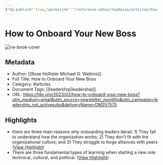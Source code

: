 ```yaml
---
{"dg-publish":true,"permalink":"/reference-notes/readwise/articles/how-to-onboard-your-new-boss/"}
---
```


# How to Onboard Your New Boss

![rw-book-cover](https://hbr.org/resources/images/article_assets/2023/02/Feb23_27_75403129.jpg)

## Metadata
- Author: [[Rose Hollister
Michael D. Watkins]]
- Full Title: How to Onboard Your New Boss
- Category: #articles
- Document Tags: [[leadership\|leadership]] 
- URL: https://hbr.org/2023/02/how-to-onboard-your-new-boss?utm_medium=email&utm_source=newsletter_monthly&utm_campaign=leadership_not_activesubs&deliveryName=DM257575

## Highlights
- there are three main reasons why onboarding leaders derail: 1) They fail to understand how the organization works; 2) They don’t fit with the organizational culture; and 3) They struggle to forge alliances with peers ([View Highlight](https://read.readwise.io/read/01gv3h8q2ekh8k4b7m5wseq16t))
- There are three fundamental types of learning when starting a new role: technical, cultural, and political. ([View Highlight](https://read.readwise.io/read/01gv3hf60ebs8vm2974ra494aj))

